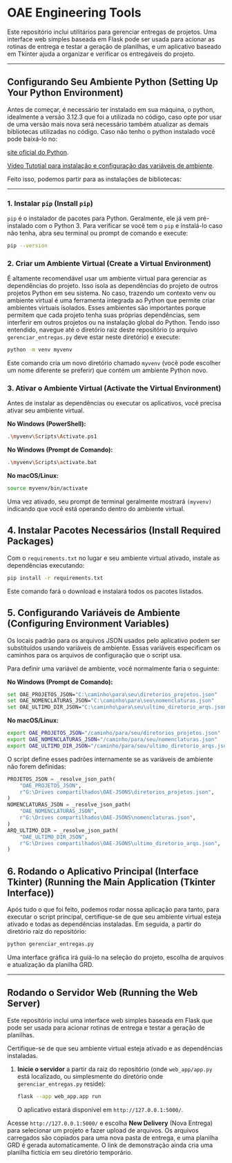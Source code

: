# OAE Engineering Tools

Este repositório inclui utilitários para gerenciar entregas de projetos. Uma interface web simples baseada em Flask pode ser usada para acionar as rotinas de entrega e testar a geração de planilhas, e um aplicativo baseado em Tkinter ajuda a organizar e verificar os entregáveis do projeto.

-----

## Configurando Seu Ambiente Python (Setting Up Your Python Environment)

Antes de começar, é necessário ter instalado em sua máquina, o python, idealmente a versão 3.12.3 que foi a utilizada no código, caso opte por usar de uma versão mais nova será necessário também atualizar as demais bibliotecas utilizadas no código. Caso não tenho o python instalado você pode baixá-lo no:

 [site oficial do Python](https://www.python.org/downloads/).

 [Vídeo Tutotial para instalação e configuração das variáveis de ambiente](https://www.youtube.com/watch?v=WgFqLVRh0Y0).

 Feito isso, podemos partir para as instalações de bibliotecas:

 -----

### 1\. Instalar `pip` (Install `pip`)

`pip` é o instalador de pacotes para Python. Geralmente, ele já vem pré-instalado com o Python 3. Para verificar se você tem o `pip` e instalá-lo caso não tenha, abra seu terminal ou prompt de comando e execute:

```bash
pip --version
```

### 2\. Criar um Ambiente Virtual (Create a Virtual Environment)

É altamente recomendável usar um ambiente virtual para gerenciar as dependências do projeto. Isso isola as dependências do projeto de outros projetos Python em seu sistema. No caso, trazendo um contexto venv ou ambiente virtual é uma ferramenta integrada ao Python que permite criar ambientes virtuais isolados. Esses ambientes são importantes porque permitem que cada projeto tenha suas próprias dependências, sem interferir em outros projetos ou na instalação global do Python. Tendo isso entendido, navegue até o diretório raiz deste repositório (o arquivo `gerenciar_entregas.py` deve estar neste diretório) e execute:

```bash
python -m venv myvenv
```

Este comando cria um novo diretório chamado `myvenv` (você pode escolher um nome diferente se preferir) que contém um ambiente Python novo.

### 3\. Ativar o Ambiente Virtual (Activate the Virtual Environment)

Antes de instalar as dependências ou executar os aplicativos, você precisa ativar seu ambiente virtual.

**No Windows (PowerShell):**

```bash
.\myvenv\Scripts\Activate.ps1
```

**No Windows (Prompt de Comando):**

```bash
.\myvenv\Scripts\activate.bat
```

**No macOS/Linux:**

```bash
source myvenv/bin/activate
```

Uma vez ativado, seu prompt de terminal geralmente mostrará `(myvenv)` indicando que você está operando dentro do ambiente virtual.

## 4\. Instalar Pacotes Necessários (Install Required Packages)

Com o `requirements.txt` no lugar e seu ambiente virtual ativado, instale as dependências executando:

```bash
pip install -r requirements.txt
```

Este comando fará o download e instalará todos os pacotes listados.

## 5\. Configurando Variáveis de Ambiente (Configuring Environment Variables)

Os locais padrão para os arquivos JSON usados pelo aplicativo podem ser substituídos usando variáveis de ambiente. Essas variáveis especificam os caminhos para os arquivos de configuração que o script usa.

Para definir uma variável de ambiente, você normalmente faria o seguinte:

**No Windows (Prompt de Comando):**

```bash
set OAE_PROJETOS_JSON="C:\caminho\para\seu\diretorios_projetos.json"
set OAE_NOMENCLATURAS_JSON="C:\caminho\para\seu\nomenclaturas.json"
set OAE_ULTIMO_DIR_JSON="C:\caminho\para\seu\ultimo_diretorio_arqs.json"
```

**No macOS/Linux:**

```bash
export OAE_PROJETOS_JSON="/caminho/para/seu/diretorios_projetos.json"
export OAE_NOMENCLATURAS_JSON="/caminho/para/seu/nomenclaturas.json"
export OAE_ULTIMO_DIR_JSON="/caminho/para/seu/ultimo_diretorio_arqs.json"
```

O script define esses padrões internamente se as variáveis de ambiente não forem definidas:

```python
PROJETOS_JSON = _resolve_json_path(
    "OAE_PROJETOS_JSON",
    r"G:\Drives compartilhados\OAE-JSONS\diretorios_projetos.json",
)
NOMENCLATURAS_JSON = _resolve_json_path(
    "OAE_NOMENCLATURAS_JSON",
    r"G:\Drives compartilhados\OAE-JSONS\nomenclaturas.json",
)
ARQ_ULTIMO_DIR = _resolve_json_path(
    "OAE_ULTIMO_DIR_JSON",
    r"G:\Drives compartilhados\OAE-JSONS\ultimo_diretorio_arqs.json",
)
```
## 6\. Rodando o Aplicativo Principal (Interface Tkinter) (Running the Main Application (Tkinter Interface))

Após tudo o que foi feito, podemos rodar nossa aplicação para tanto, para executar o script principal, certifique-se de que seu ambiente virtual esteja ativado e todas as dependências instaladas. Em seguida, a partir do diretório raiz do repositório:

```bash
python gerenciar_entregas.py
```

Uma interface gráfica irá guiá-lo na seleção do projeto, escolha de arquivos e atualização da planilha GRD.

-----

## Rodando o Servidor Web (Running the Web Server)

Este repositório inclui uma interface web simples baseada em Flask que pode ser usada para acionar rotinas de entrega e testar a geração de planilhas.

Certifique-se de que seu ambiente virtual esteja ativado e as dependências instaladas.

1.  **Inicie o servidor** a partir da raiz do repositório (onde `web_app/app.py` está localizado, ou simplesmente do diretório onde `gerenciar_entregas.py` reside):

    ```bash
    flask --app web_app.app run
    ```

    O aplicativo estará disponível em `http://127.0.0.1:5000/`.

Acesse `http://127.0.0.1:5000/` e escolha **New Delivery** (Nova Entrega) para selecionar um projeto e fazer upload de arquivos. Os arquivos carregados são copiados para uma nova pasta de entrega, e uma planilha GRD é gerada automaticamente. O link de demonstração ainda cria uma planilha fictícia em seu diretório temporário.

